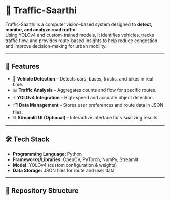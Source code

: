 # 🚦 Traffic-Saarthi  

Traffic-Saarthi is a computer vision–based system designed to **detect, monitor, and analyze road traffic**.  
Using YOLOv4 and custom-trained models, it identifies vehicles, tracks traffic flow, and provides route-based insights to help reduce congestion and improve decision-making for urban mobility.

---

## 📌 Features
- 🚗 **Vehicle Detection** – Detects cars, buses, trucks, and bikes in real time.  
- 📊 **Traffic Analysis** – Aggregates counts and flow for specific routes.  
- ⚡ **YOLOv4 Integration** – High-speed and accurate object detection.  
- 🗂 **Data Management** – Stores user preferences and route data in JSON files.  
- 🌐 **Streamlit UI (Optional)** – Interactive interface for visualizing results.  

---

## 🛠 Tech Stack
- **Programming Language:** Python  
- **Frameworks/Libraries:** OpenCV, PyTorch, NumPy, Streamlit  
- **Model:** YOLOv4 (custom configuration & weights)  
- **Data Storage:** JSON files for route and user data  

---

## 📂 Repository Structure
